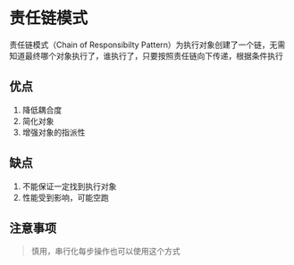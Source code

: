 # 责任链模式

责任链模式（Chain of Responsibilty Pattern）为执行对象创建了一个链，无需知道最终哪个对象执行了，谁执行了，只要按照责任链向下传递，根据条件执行


## 优点

1. 降低耦合度
2. 简化对象
3. 增强对象的指派性

## 缺点

1. 不能保证一定找到执行对象
2. 性能受到影响，可能空跑

## 注意事项

> 慎用，串行化每步操作也可以使用这个方式